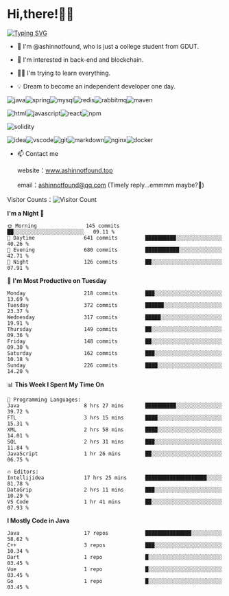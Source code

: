 # Hi,there!👨‍🔧
[![Typing SVG](https://readme-typing-svg.herokuapp.com?font=Fira+Code&pause=1000&width=435&lines=Welcome%2C+this+is+ashinnotfound%F0%9F%98%81+)](https://git.io/typing-svg)

- 👋 I'm @ashinnotfound, who is just a college student from GDUT.

- 👀 I'm interested in back-end and blockchain.

- 👨‍🔧 I'm trying to learn everything.

- 💡 Dream to become an independent developer one day.

![java](https://img.shields.io/badge/Java-ED8B00?style=for-the-badge&logo=openjdk&logoColor=white)![spring](https://img.shields.io/badge/Spring-6DB33F?style=for-the-badge&logo=spring&logoColor=white)![mysql](https://img.shields.io/badge/MySQL-005C84?style=for-the-badge&logo=mysql&logoColor=white)![redis](https://img.shields.io/badge/redis-%23DD0031.svg?&style=for-the-badge&logo=redis&logoColor=white)![rabbitmq](https://img.shields.io/badge/rabbitmq-%23FF6600.svg?&style=for-the-badge&logo=rabbitmq&logoColor=white)![maven](https://img.shields.io/badge/apache_maven-C71A36?style=for-the-badge&logo=apachemaven&logoColor=white)

![html](https://img.shields.io/badge/HTML-239120?style=for-the-badge&logo=html5&logoColor=white)![javascript](https://img.shields.io/badge/JavaScript-323330?style=for-the-badge&logo=javascript&logoColor=F7DF1E)![react](https://img.shields.io/badge/React-20232A?style=for-the-badge&logo=react&logoColor=61DAFB)![npm](https://img.shields.io/badge/npm-CB3837?style=for-the-badge&logo=npm&logoColor=white)

![solidity](https://img.shields.io/badge/Solidity-e6e6e6?style=for-the-badge&logo=solidity&logoColor=black)

![idea](https://img.shields.io/badge/IntelliJ_IDEA-000000.svg?style=for-the-badge&logo=intellij-idea&logoColor=white)![vscode](https://img.shields.io/badge/VSCode-0078D4?style=for-the-badge&logo=visual%20studio%20code&logoColor=white)![git](https://img.shields.io/badge/GIT-E44C30?style=for-the-badge&logo=git&logoColor=white
)![markdown](https://img.shields.io/badge/Markdown-000000?style=for-the-badge&logo=markdown&logoColor=white)![nginx](https://img.shields.io/badge/Nginx-009639?style=for-the-badge&logo=nginx&logoColor=white)![docker](https://img.shields.io/badge/Docker-2CA5E0?style=for-the-badge&logo=docker&logoColor=white)

- 📫 Contact me
    
    website：www.ashinnotfound.top
    
    email：ashinnotfound@qq.com (Timely reply...emmmm maybe?🤪)

​Visitor Counts：![Visitor Count](https://profile-counter.glitch.me/ashinnotfound/count.svg)

<!--START_SECTION:waka-->
**I'm a Night 🦉** 

```text
🌞 Morning                145 commits         ██░░░░░░░░░░░░░░░░░░░░░░░   09.11 % 
🌆 Daytime                641 commits         ██████████░░░░░░░░░░░░░░░   40.26 % 
🌃 Evening                680 commits         ███████████░░░░░░░░░░░░░░   42.71 % 
🌙 Night                  126 commits         ██░░░░░░░░░░░░░░░░░░░░░░░   07.91 % 
```
📅 **I'm Most Productive on Tuesday** 

```text
Monday                   218 commits         ███░░░░░░░░░░░░░░░░░░░░░░   13.69 % 
Tuesday                  372 commits         ██████░░░░░░░░░░░░░░░░░░░   23.37 % 
Wednesday                317 commits         █████░░░░░░░░░░░░░░░░░░░░   19.91 % 
Thursday                 149 commits         ██░░░░░░░░░░░░░░░░░░░░░░░   09.36 % 
Friday                   148 commits         ██░░░░░░░░░░░░░░░░░░░░░░░   09.30 % 
Saturday                 162 commits         ███░░░░░░░░░░░░░░░░░░░░░░   10.18 % 
Sunday                   226 commits         ████░░░░░░░░░░░░░░░░░░░░░   14.20 % 
```


📊 **This Week I Spent My Time On** 

```text
💬 Programming Languages: 
Java                     8 hrs 27 mins       ██████████░░░░░░░░░░░░░░░   39.72 % 
FTL                      3 hrs 15 mins       ████░░░░░░░░░░░░░░░░░░░░░   15.31 % 
XML                      2 hrs 58 mins       ████░░░░░░░░░░░░░░░░░░░░░   14.01 % 
SQL                      2 hrs 31 mins       ███░░░░░░░░░░░░░░░░░░░░░░   11.84 % 
JavaScript               1 hr 26 mins        ██░░░░░░░░░░░░░░░░░░░░░░░   06.75 % 

🔥 Editors: 
Intellijidea             17 hrs 25 mins      ████████████████████░░░░░   81.78 % 
DataGrip                 2 hrs 11 mins       ███░░░░░░░░░░░░░░░░░░░░░░   10.29 % 
VS Code                  1 hr 41 mins        ██░░░░░░░░░░░░░░░░░░░░░░░   07.93 % 
```

**I Mostly Code in Java** 

```text
Java                     17 repos            ███████████████░░░░░░░░░░   58.62 % 
C++                      3 repos             ███░░░░░░░░░░░░░░░░░░░░░░   10.34 % 
Dart                     1 repo              █░░░░░░░░░░░░░░░░░░░░░░░░   03.45 % 
Vue                      1 repo              █░░░░░░░░░░░░░░░░░░░░░░░░   03.45 % 
Go                       1 repo              █░░░░░░░░░░░░░░░░░░░░░░░░   03.45 % 
```




<!--END_SECTION:waka-->
